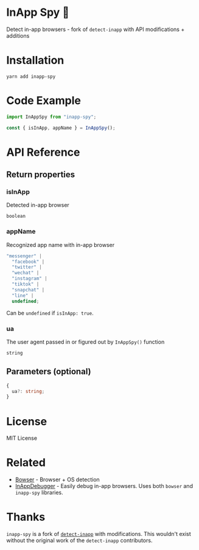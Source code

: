 # InApp Spy 🔎

Detect in-app browsers - fork of `detect-inapp` with API modifications + additions

# Installation

`yarn add inapp-spy`

# Code Example

```js
import InAppSpy from "inapp-spy";

const { isInApp, appName } = InAppSpy();
```

# API Reference

## Return properties

### isInApp

Detected in-app browser

`boolean`

### appName

Recognized app name with in-app browser

```ts
"messenger" |
  "facebook" |
  "twitter" |
  "wechat" |
  "instagram" |
  "tiktok" |
  "snapchat" |
  "line" |
  undefined;
```

Can be `undefined` if `isInApp: true`.

### ua

The user agent passed in or figured out by `InAppSpy()` function

`string`

## Parameters (optional)

```ts
{
  ua?: string;
}
```

# License

MIT License

# Related

- [Bowser](https://github.com/bowser-js/bowser) - Browser + OS detection
- [InAppDebugger](https://inappdebugger.com) - Easily debug in-app browsers. Uses both `bowser` and `inapp-spy` libraries.

# Thanks

`inapp-spy` is a fork of [`detect-inapp`](https://github.com/f2etw/detect-inapp) with modifications. This wouldn't exist without the original work of the `detect-inapp` contributors.
